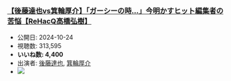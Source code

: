 ### [【後藤達也vs箕輪厚介】「ガーシーの時…」今明かすヒット編集者の苦悩【ReHacQ高橋弘樹】](https://www.youtube.com/watch?v=C7xJDsCw9og)
-   公開日: 2024-10-24
-   視聴数: 313,595
-   **いいね数: 4,400**
-   出演者: [後藤達也](/rehacq_fan/people/後藤達也 "wikilink"), [箕輪厚介](/rehacq_fan/people/箕輪厚介 "wikilink")
- [![](https://img.youtube.com/vi/C7xJDsCw9og/hqdefault.jpg)](https://www.youtube.com/watch?v=C7xJDsCw9og)
